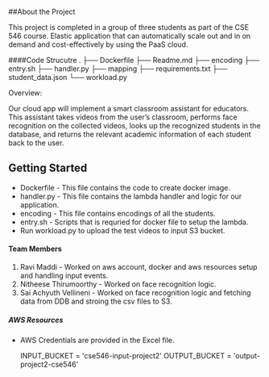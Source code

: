 ##About the Project

This project is completed in a group of three students as part of the CSE 546 course. Elastic application that can automatically scale out and in on demand and cost-effectively by using the PaaS cloud.

####Code Strucutre
.
├── Dockerfile
├── Readme.md
├── encoding
├── entry.sh
├── handler.py
├── mapping
├── requirements.txt
├── student_data.json
└── workload.py

Overview:

Our cloud app will implement a smart classroom assistant for educators. This assistant takes videos from the user’s classroom, performs face recognition on the collected videos, looks up the recognized students in the database, and returns the relevant academic information of each student back to the user.

## Getting Started

- Dockerfile - This file contains the code to create docker image.
- handler.py - This file contains the lambda handler and logic for our application.
- encoding - This file contains encodings of all the students.
- entry.sh - Scripts that is requried for docker file to setup the lambda.
- Run workload.py to upload the test videos to input S3 bucket.

#### Team Members

1. Ravi Maddi - Worked on aws account, docker and aws resources setup and handling input events.
2. Nitheese Thirumoorthy - Worked on face recognition logic.
3. Sai Achyuth Vellineni - Worked on face recognition logic and fetching data from DDB and stroing the csv files to S3.

##### AWS Resources

- AWS Credentials are provided in the Excel file.

  INPUT_BUCKET = 'cse546-input-project2'
  OUTPUT_BUCKET = 'output-project2-cse546'
